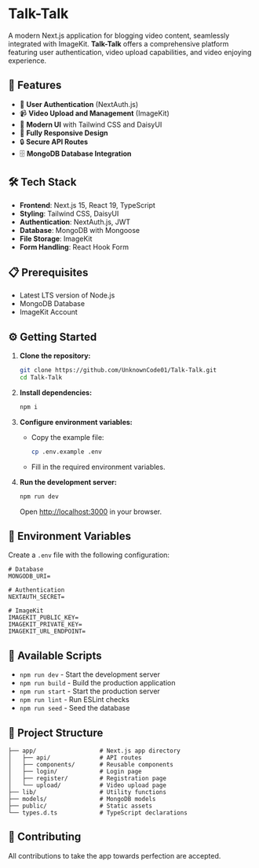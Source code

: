 # Talk-Talk

A modern Next.js application for blogging video content, seamlessly integrated with ImageKit. **Talk-Talk** offers a comprehensive platform featuring user authentication, video upload capabilities, and video enjoying experience.

## 🚀 Features
- 🔐 **User Authentication** (NextAuth.js)
- 📹 **Video Upload and Management** (ImageKit)
- 🎨 **Modern UI** with Tailwind CSS and DaisyUI
- 📱 **Fully Responsive Design**
- 🔒 **Secure API Routes**
- 🗄️ **MongoDB Database Integration**

## 🛠️ Tech Stack
- **Frontend**: Next.js 15, React 19, TypeScript
- **Styling**: Tailwind CSS, DaisyUI
- **Authentication**: NextAuth.js, JWT
- **Database**: MongoDB with Mongoose
- **File Storage**: ImageKit
- **Form Handling**: React Hook Form

## 📋 Prerequisites
- Latest LTS version of Node.js
- MongoDB Database
- ImageKit Account

## ⚙️ Getting Started

1. **Clone the repository:**
   ```bash
   git clone https://github.com/UnknownCode01/Talk-Talk.git
   cd Talk-Talk
   ```

2. **Install dependencies:**
   ```bash
   npm i
   ```

3. **Configure environment variables:**
   - Copy the example file:
     ```bash
     cp .env.example .env
     ```
   - Fill in the required environment variables.

4. **Run the development server:**
   ```bash
   npm run dev
   ```
   Open [http://localhost:3000](http://localhost:3000) in your browser.

## 🔑 Environment Variables
Create a `.env` file with the following configuration:

```env
# Database
MONGODB_URI=

# Authentication
NEXTAUTH_SECRET=

# ImageKit
IMAGEKIT_PUBLIC_KEY=
IMAGEKIT_PRIVATE_KEY=
IMAGEKIT_URL_ENDPOINT=

```

## 📜 Available Scripts
- `npm run dev` - Start the development server
- `npm run build` - Build the production application
- `npm run start` - Start the production server
- `npm run lint` - Run ESLint checks
- `npm run seed` - Seed the database

## 📂 Project Structure
```
├── app/                  # Next.js app directory
│   ├── api/              # API routes
│   ├── components/       # Reusable components
│   ├── login/            # Login page
│   ├── register/         # Registration page
│   └── upload/           # Video upload page
├── lib/                  # Utility functions
├── models/               # MongoDB models
├── public/               # Static assets
└── types.d.ts            # TypeScript declarations
```

## 🙅 Contributing
All contributions to take the app towards perfection are accepted.

